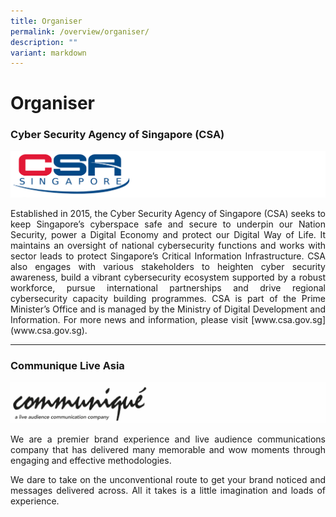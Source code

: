 ```yaml
---
title: Organiser
permalink: /overview/organiser/
description: ""
variant: markdown
---
```

#  **Organiser**

### **Cyber Security Agency of Singapore (CSA)** 

![](/images/about_csa_2_cropped.png)
<p style="text-align:justify">Established in 2015, the Cyber Security Agency of Singapore (CSA) seeks to keep Singapore’s cyberspace safe and secure to underpin our Nation Security, power a Digital Economy and protect our Digital Way of Life. It maintains an oversight of national cybersecurity functions and works with sector leads to protect Singapore’s Critical Information Infrastructure. CSA also engages with various stakeholders to heighten cyber security awareness, build a vibrant cybersecurity ecosystem supported by a robust workforce, pursue international partnerships and drive regional cybersecurity capacity building programmes. CSA is part of the Prime Minister’s Office and is managed by the Ministry of Digital Development and Information. For more news and information, please visit [www.csa.gov.sg](www.csa.gov.sg). </p>

---

###  **Communique Live Asia**
![CLA](/images/organiser%20logo/cla_logo.png)

<p style="text-align:justify">We are a premier brand experience and live audience communications company that has delivered many memorable and wow moments through engaging and effective methodologies.</p>
<p style="text-align:justify">
We dare to take on the unconventional route to get your brand noticed and messages delivered across. All it takes is a little imagination and loads of experience.</p>